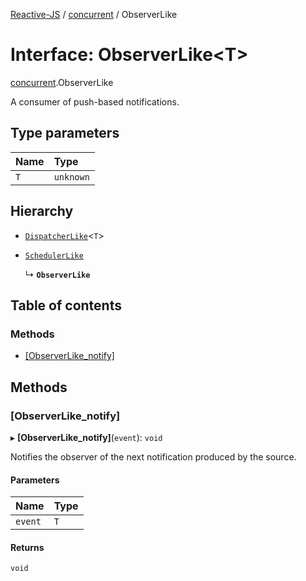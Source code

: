 [Reactive-JS](../README.md) / [concurrent](../modules/concurrent.md) / ObserverLike

# Interface: ObserverLike\<T\>

[concurrent](../modules/concurrent.md).ObserverLike

A consumer of push-based notifications.

## Type parameters

| Name | Type |
| :------ | :------ |
| `T` | `unknown` |

## Hierarchy

- [`DispatcherLike`](concurrent.DispatcherLike.md)\<`T`\>

- [`SchedulerLike`](concurrent.SchedulerLike.md)

  ↳ **`ObserverLike`**

## Table of contents

### Methods

- [[ObserverLike\_notify]](concurrent.ObserverLike.md#[observerlike_notify])

## Methods

### [ObserverLike\_notify]

▸ **[ObserverLike_notify]**(`event`): `void`

Notifies the observer of the next notification produced by the source.

#### Parameters

| Name | Type |
| :------ | :------ |
| `event` | `T` |

#### Returns

`void`
